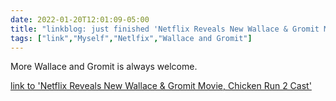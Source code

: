 ```yaml
---
date: 2022-01-20T12:01:09-05:00
title: "linkblog: just finished 'Netflix Reveals New Wallace & Gromit Movie, Chicken Run 2 Cast'"
tags: ["link","Myself","Netlfix","Wallace and Gromit"]
---
```

More Wallace and Gromit is always welcome.
 
[link to 'Netflix Reveals New Wallace & Gromit Movie, Chicken Run 2 Cast'](https://gizmodo.com/netflix-wallace-and-gromit-movie-chicken-run-2-cast-1848390926)
